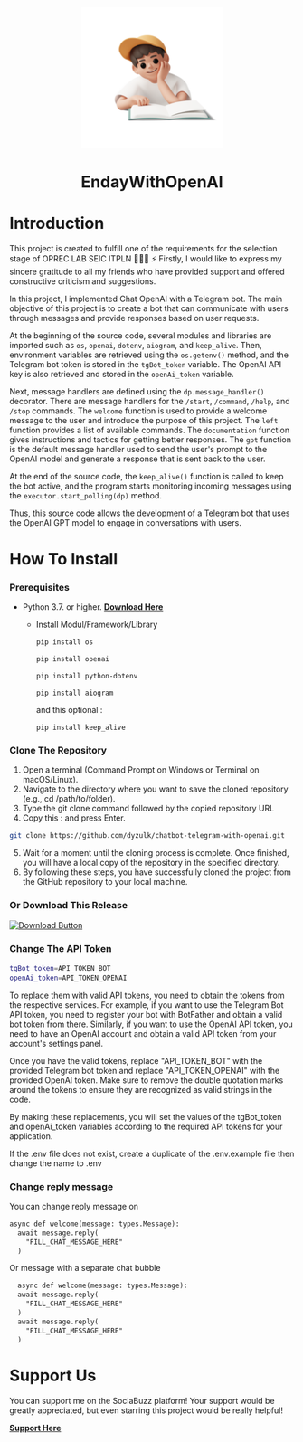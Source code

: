<p align="center">
  <a  href="https:t.me/EndayWithGPTBot"><img alt="Avatar Bot Image" src="https://raw.githubusercontent.com/dyzulk/dyzulk/main/favicon.png" width="250px" /> </a>
  <h1 align="center">EndayWithOpenAI</h1>
</p>

# Introduction

This project is created to fulfill one of the requirements for the selection stage of OPREC LAB SEIC ITPLN 👨🏻‍💻 ⚡
Firstly, I would like to express my sincere gratitude to all my friends who have provided support and offered constructive criticism and suggestions.

In this project, I implemented Chat OpenAI with a Telegram bot. The main objective of this project is to create a bot that can communicate with users through messages and provide responses based on user requests.

At the beginning of the source code, several modules and libraries are imported such as ```os```, ```openai```, ```dotenv```, ```aiogram```, and ```keep_alive```. Then, environment variables are retrieved using the ```os.getenv()``` method, and the Telegram bot token is stored in the ```tgBot_token``` variable. The OpenAI API key is also retrieved and stored in the ```openAi_token``` variable.

Next, message handlers are defined using the ```dp.message_handler()``` decorator. There are message handlers for the ```/start```, ```/command```, ```/help```, and ```/stop``` commands. The ```welcome``` function is used to provide a welcome message to the user and introduce the purpose of this project. The ```left``` function provides a list of available commands. The ```documentation``` function gives instructions and tactics for getting better responses. The ```gpt``` function is the default message handler used to send the user's prompt to the OpenAI model and generate a response that is sent back to the user.

At the end of the source code, the ```keep_alive()``` function is called to keep the bot active, and the program starts monitoring incoming messages using the ```executor.start_polling(dp)``` method.

Thus, this source code allows the development of a Telegram bot that uses the OpenAI GPT model to engage in conversations with users.

# How To Install

### Prerequisites

- Python 3.7. or higher. <a href="https://www.python.org/downloads" target="_blank"><strong>Download Here</strong></a>
    - Install Modul/Framework/Library

        ```
        pip install os
        ```
        ```
        pip install openai
        ```
        ```
        pip install python-dotenv
        ```
        ```
        pip install aiogram
        ```
        and this optional :
        ```
        pip install keep_alive
        ```

### Clone The Repository

1. Open a terminal (Command Prompt on Windows or Terminal on macOS/Linux).
2. Navigate to the directory where you want to save the cloned repository (e.g., cd /path/to/folder).
3. Type the git clone command followed by the copied repository URL 
4. Copy this :  and press Enter.
```sh
git clone https://github.com/dyzulk/chatbot-telegram-with-openai.git
```
5. Wait for a moment until the cloning process is complete. Once finished, you will have a local copy of the repository in the specified directory.
6. By following these steps, you have successfully cloned the project from the GitHub repository to your local machine.

### Or Download This Release

<a href="https://github.com/dyzulk/chatbot-telegram-with-openai/releases/"><img alt="Download Button" src="https://cdn.dyzulk.com/assets/image/download-button.png" width="150px" /></a>

### Change The API Token

```sh
tgBot_token=API_TOKEN_BOT
openAi_token=API_TOKEN_OPENAI
```

To replace them with valid API tokens, you need to obtain the tokens from the respective services. For example, if you want to use the Telegram Bot API token, you need to register your bot with BotFather and obtain a valid bot token from there. Similarly, if you want to use the OpenAI API token, you need to have an OpenAI account and obtain a valid API token from your account's settings panel.

Once you have the valid tokens, replace "API_TOKEN_BOT" with the provided Telegram bot token and replace "API_TOKEN_OPENAI" with the provided OpenAI token. Make sure to remove the double quotation marks around the tokens to ensure they are recognized as valid strings in the code.

By making these replacements, you will set the values of the tgBot_token and openAi_token variables according to the required API tokens for your application.

If the .env file does not exist, create a duplicate of the .env.example file then change the name to .env

### Change reply message

You can change reply message on

```
async def welcome(message: types.Message):
  await message.reply(
    "FILL_CHAT_MESSAGE_HERE"
  )
```

Or message with a separate chat bubble

```
  async def welcome(message: types.Message):
  await message.reply(
    "FILL_CHAT_MESSAGE_HERE"
  )
  await message.reply(
    "FILL_CHAT_MESSAGE_HERE"
  )
```


# Support Us

You can support me on the SociaBuzz platform! Your support would be greatly appreciated, but even starring this project would be really helpful!

<a href="https://sociabuzz.com/dyzulkdeveloper/support" target="_blank"><strong>Support Here</strong></a>
